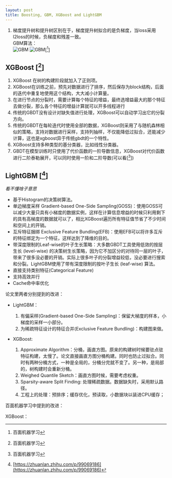 ```yaml
---
layout: post
title: Boosting, GBM, XGBoost and LightGBM
---
```


1. 梯度提升树和提升树区别在于，梯度提升树拟合的是负梯度，当loss采用l2loss的时候，负梯度和残差一致。    
   GBM算法：     
   ![GBM]({{site.baseurl}}/images/boosting/gbm.png)
   ![GBM]({{site.baseurl}}/images/boosting/gbm2.png)[[^bm]]



## XGBoost [[^bm]]
   1. XGBoost 在树的构建阶段就加入了正则项。 
   2. XGBoost在训练之前，预先对数据进行了排序，然后保存为block结构，后面的迭代中重复地使用这个结构，大大减小计算量。
   3. 在进行节点的分裂时，需要计算每个特征的增益，最终选增益最大的那个特征去做分裂，那么各个特征的增益计算就可以开多线程进行
   4. 传统的GBDT没有设计对缺失值进行处理，XGBoost可以自动学习出它的分裂方向。
   5. 传统的GBDT在每轮迭代时使用全部的数据，XGBoost则采用了与随机森林相似的策略，支持对数据进行采样，支持列抽样，不仅能降低过拟合，还能减少计算，这也是xgboost异于传统gbdt的一个特性。
   6. XGBoost支持多种类型的基分类器，比如线性分类器。
   7. GBDT在模型训练时只使用了代价函数的一阶导数信息，XGBoost对代价函数进行二阶泰勒展开，可以同时使用一阶和二阶导数(可以看[[^bm]])

## LightGBM [[^lg]]
  *看不懂啥子意思*
  * 基于Histogram的决策树算法。
  * 单边梯度采样 Gradient-based One-Side Sampling(GOSS)：使用GOSS可以减少大量只具有小梯度的数据实例，这样在计算信息增益的时候只利用剩下的具有高梯度的数据就可以了，相比XGBoost遍历所有特征值节省了不少时间和空间上的开销。
  * 互斥特征捆绑 Exclusive Feature Bundling(EFB)：使用EFB可以将许多互斥的特征绑定为一个特征，这样达到了降维的目的。
  * 带深度限制的Leaf-wise的叶子生长策略：大多数GBDT工具使用低效的按层生长 (level-wise) 的决策树生长策略，因为它不加区分的对待同一层的叶子，带来了很多没必要的开销。实际上很多叶子的分裂增益较低，没必要进行搜索和分裂。LightGBM使用了带有深度限制的按叶子生长 (leaf-wise) 算法。
  * 直接支持类别特征(Categorical Feature)
  * 支持高效并行
  * Cache命中率优化
    
论文里两者分别提到的改进： 

* LightGBM：
  1. 有偏采样(Gradient-based One-Side Sampling)：保留大梯度的样本，小梯度的采样一小部分。
  2. 为稀疏特征设计的特征合并(Exclusive Feature Bundling)：构建图来做。

* XGBoost:
  1. Approximate Algorithm：分桶，画直方图。原来的构建树时候要驻点驻特征构建，太慢了。论文直接画直方图分桶构建。同时也防止过拟合。同时有两种分桶方式，一种是全局的，分桶分完就不变了。另一种，是局部的，树构建时会重新分桶。
  2. Weighed Quantile Sketch：画直方图时候，需要考虑权重。
  3. Sparsity-aware Split Finding: 处理稀疏数据。数据缺失时，采用默认路径。
  4. 工程上的处理：预排序；缓存优化，预读取，小数据块以装进CPU缓存；

百面机器学习中提到的改进：

XGBoost：

[^1]: [GBDT、XGBoost、LightGBM的区别和联系](https://www.jianshu.com/p/765efe2b951a)

[^bm]: 百面机器学习

[^lg]: [https://zhuanlan.zhihu.com/p/99069186](https://zhuanlan.zhihu.com/p/99069186)